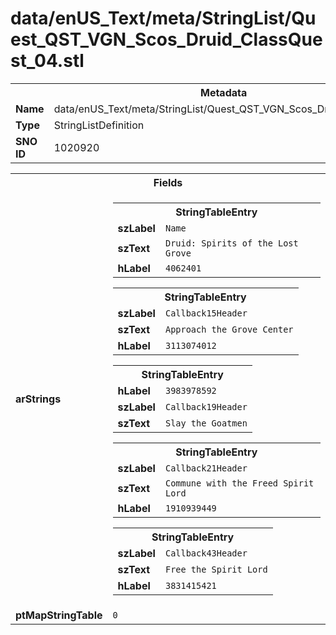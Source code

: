 <h1>data/enUS_Text/meta/StringList/Quest_QST_VGN_Scos_Druid_ClassQuest_04.stl</h1><table><tr><th colspan="100%">Metadata</th></tr><tr><td><b>Name</b></td><td>data/enUS_Text/meta/StringList/Quest_QST_VGN_Scos_Druid_ClassQuest_04.stl</td></tr><tr><td><b>Type</b></td><td>StringListDefinition</td></tr><tr><td><b>SNO ID</b></td><td>1020920</td></tr></table>

<table><tr><th colspan="100%">Fields</th></tr><tr><td><b>arStrings</b></td><td><table><tr><th colspan="100%">StringTableEntry</th></tr><tr><td><b>szLabel</b></td><td><code>Name</code></td></tr><tr><td><b>szText</b></td><td><code>Druid: Spirits of the Lost Grove</code></td></tr><tr><td><b>hLabel</b></td><td><code>4062401</code></td></tr></table>


<table><tr><th colspan="100%">StringTableEntry</th></tr><tr><td><b>szLabel</b></td><td><code>Callback15Header</code></td></tr><tr><td><b>szText</b></td><td><code>Approach the Grove Center</code></td></tr><tr><td><b>hLabel</b></td><td><code>3113074012</code></td></tr></table>


<table><tr><th colspan="100%">StringTableEntry</th></tr><tr><td><b>hLabel</b></td><td><code>3983978592</code></td></tr><tr><td><b>szLabel</b></td><td><code>Callback19Header</code></td></tr><tr><td><b>szText</b></td><td><code>Slay the Goatmen</code></td></tr></table>


<table><tr><th colspan="100%">StringTableEntry</th></tr><tr><td><b>szLabel</b></td><td><code>Callback21Header</code></td></tr><tr><td><b>szText</b></td><td><code>Commune with the Freed Spirit Lord</code></td></tr><tr><td><b>hLabel</b></td><td><code>1910939449</code></td></tr></table>


<table><tr><th colspan="100%">StringTableEntry</th></tr><tr><td><b>szLabel</b></td><td><code>Callback43Header</code></td></tr><tr><td><b>szText</b></td><td><code>Free the Spirit Lord</code></td></tr><tr><td><b>hLabel</b></td><td><code>3831415421</code></td></tr></table>


</td></tr><tr><td><b>ptMapStringTable</b></td><td><code>0</code></td></tr></table>

